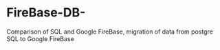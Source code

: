# FireBase-DB-
Comparison of SQL and Google FireBase, migration of data from postgre SQL to Google FireBase
